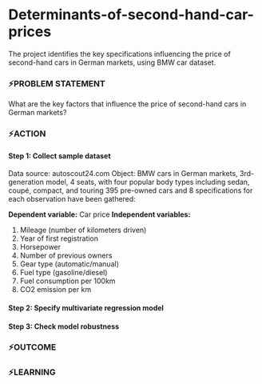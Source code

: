 # Determinants-of-second-hand-car-prices
The project identifies the key specifications influencing the price of second-hand cars in German markets, using BMW car dataset.
### ⚡PROBLEM STATEMENT
What are the key factors that influence the price of second-hand cars in German markets?
### ⚡ACTION
#### Step 1: Collect sample dataset
Data source: autoscout24.com
Object: BMW cars in German markets, 3rd-generation model, 4 seats, with four popular body types including sedan, coupé, compact, and touring
395 pre-owned cars and 8 specifications for each observation have been gathered: 

**Dependent variable:** Car price
**Independent variables:**
1. Mileage (number of kilometers driven)
2. Year of first registration
3. Horsepower
4. Number of previous owners
5. Gear type (automatic/manual)
6. Fuel type (gasoline/diesel)
7. Fuel consumption per 100km
8. CO2 emission per km
#### Step 2: Specify multivariate regression model 

#### Step 3: Check model robustness 

### ⚡OUTCOME

### ⚡LEARNING
